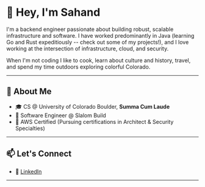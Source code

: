 # 👋 Hey, I'm Sahand

I'm a backend engineer passionate about building robust, scalable infrastructure and software. I have worked predominantly in Java (learning Go and Rust expeditiously -- check out some of my projects!), and I love working at the intersection of infrastructure, cloud, and security. 

When I'm not coding I like to cook, learn about culture and history, travel, and spend my time outdoors exploring colorful Colorado. 

--- 

## 💼 About Me

- 🎓 CS @ University of Colorado Boulder, **Summa Cum Laude**
- 💼 Software Engineer @ Slalom Build
- 📜 AWS Certified (Pursuing certifications in Architect & Security Specialties)

---

## 📫 Let's Connect

- 🔗 [LinkedIn](https://www.linkedin.com/in/sahandset)

---
